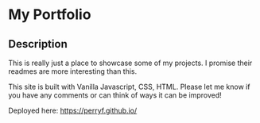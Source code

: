 # My Portfolio

## Description

This is really just a place to showcase some of my projects.  I promise their readmes are more interesting than this.  

This site is built with Vanilla Javascript, CSS, HTML.  Please let me know if you have any comments or can think of ways it can be improved!

Deployed here: https://perryf.github.io/